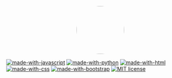 <p align="center">
    <img style="border-radius: 100px" width="128" height="128" src="https://cdn.discordapp.com/avatars/417699816836169728/8ea8764772217e66ce7b7f9c3dd1561e.png?size=2048">
</p>

[![made-with-javascript](https://img.shields.io/badge/Made%20with-Javascript-f1e05a?style=flat)](https://developer.mozilla.org/en/JavaScript)
[![made-with-python](https://img.shields.io/badge/Made%20with-Python-3572A5.svg)](https://www.python.org/)
[![made-with-html](https://img.shields.io/badge/Made%20with-Html-e34c26?style=flat)](https://developer.mozilla.org/en/html)
[![made-with-css](https://img.shields.io/badge/Made%20with-Css-563d7c?style=flat)](https://developer.mozilla.org/en/css)
[![made-with-bootstrap](https://img.shields.io/badge/Made%20with-Bootstrap-7952b3?style=flat)](https://getbootstrap.com/)
[![MIT license](https://img.shields.io/badge/License-MIT-blue.svg)](https://lbesson.mit-license.org/)
